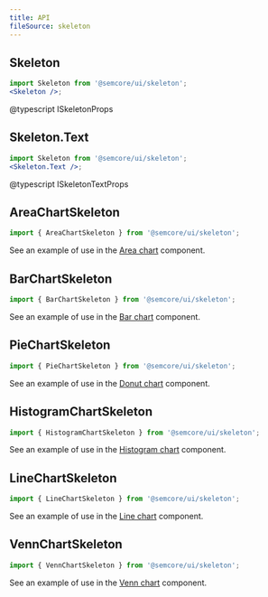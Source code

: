 ```yaml
---
title: API
fileSource: skeleton
---
```


## Skeleton

```jsx
import Skeleton from '@semcore/ui/skeleton';
<Skeleton />;
```

@typescript ISkeletonProps

## Skeleton.Text

```jsx
import Skeleton from '@semcore/ui/skeleton';
<Skeleton.Text />;
```

@typescript ISkeletonTextProps

## AreaChartSkeleton

```jsx
import { AreaChartSkeleton } from '@semcore/ui/skeleton';
```

See an example of use in the [Area chart](/data-display/area-chart/area-chart-recharts-code/#ac26f2) component.

## BarChartSkeleton

```jsx
import { BarChartSkeleton } from '@semcore/ui/skeleton';
```

See an example of use in the [Bar chart](/data-display/bar-chart/bar-chart-recharts-code/#ac26f2) component.

## PieChartSkeleton

```jsx
import { PieChartSkeleton } from '@semcore/ui/skeleton';
```

See an example of use in the [Donut chart](/data-display/donut-chart/donut-chart-recharts-code/#ac26f2) component.

## HistogramChartSkeleton

```jsx
import { HistogramChartSkeleton } from '@semcore/ui/skeleton';
```

See an example of use in the [Histogram chart](/data-display/histogram-chart/histogram-chart-code/#ac26f2) component.

## LineChartSkeleton

```jsx
import { LineChartSkeleton } from '@semcore/ui/skeleton';
```

See an example of use in the [Line chart](/data-display/line-chart/line-chart-recharts-code/#ac26f2) component.

## VennChartSkeleton

```jsx
import { VennChartSkeleton } from '@semcore/ui/skeleton';
```

See an example of use in the [Venn chart](/data-display/venn-chart/venn-chart-recharts-code/#ac26f2) component.
